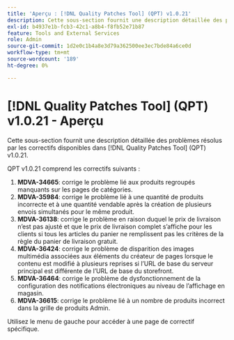 ```yaml
---
title: 'Aperçu : [!DNL Quality Patches Tool] (QPT) v1.0.21'
description: Cette sous-section fournit une description détaillée des problèmes résolus par les correctifs disponibles dans [!DNL Quality Patches Tool] (QPT) v1.0.21.
exl-id: b4937e1b-fcb3-42c1-a8b4-f8fb52e71b87
feature: Tools and External Services
role: Admin
source-git-commit: 1d2e0c1b4a8e3d79a362500ee3ec7bde84a6ce0d
workflow-type: tm+mt
source-wordcount: '189'
ht-degree: 0%

---
```


# [!DNL Quality Patches Tool] (QPT) v1.0.21 - Aperçu

Cette sous-section fournit une description détaillée des problèmes résolus par les correctifs disponibles dans [!DNL Quality Patches Tool] (QPT) v1.0.21.

QPT v1.0.21 comprend les correctifs suivants :

1. **MDVA-34665**: corrige le problème lié aux produits regroupés manquants sur les pages de catégories.
1. **MDVA-35984**: corrige le problème lié à une quantité de produits incorrecte et à une quantité vendable après la création de plusieurs envois simultanés pour le même produit.
1. **MDVA-36138**: corrige le problème en raison duquel le prix de livraison n’est pas ajusté et que le prix de livraison complet s’affiche pour les clients si tous les articles du panier ne remplissent pas les critères de la règle du panier de livraison gratuit.
1. **MDVA-36424**: corrige le problème de disparition des images multimédia associées aux éléments du créateur de pages lorsque le contenu est modifié à plusieurs reprises si l’URL de base du serveur principal est différente de l’URL de base du storefront.
1. **MDVA-36464**: corrige le problème de dysfonctionnement de la configuration des notifications électroniques au niveau de l’affichage en magasin.
1. **MDVA-36615**: corrige le problème lié à un nombre de produits incorrect dans la grille de produits Admin.

Utilisez le menu de gauche pour accéder à une page de correctif spécifique.
